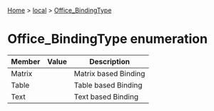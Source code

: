 [Home](./index) &gt; [local](local.md) &gt; [Office\_BindingType](local.office_bindingtype.md)

# Office\_BindingType enumeration

|  Member | Value | Description |
|  --- | --- | --- |
|  Matrix |  | Matrix based Binding |
|  Table |  | Table based Binding |
|  Text |  | Text based Binding |

